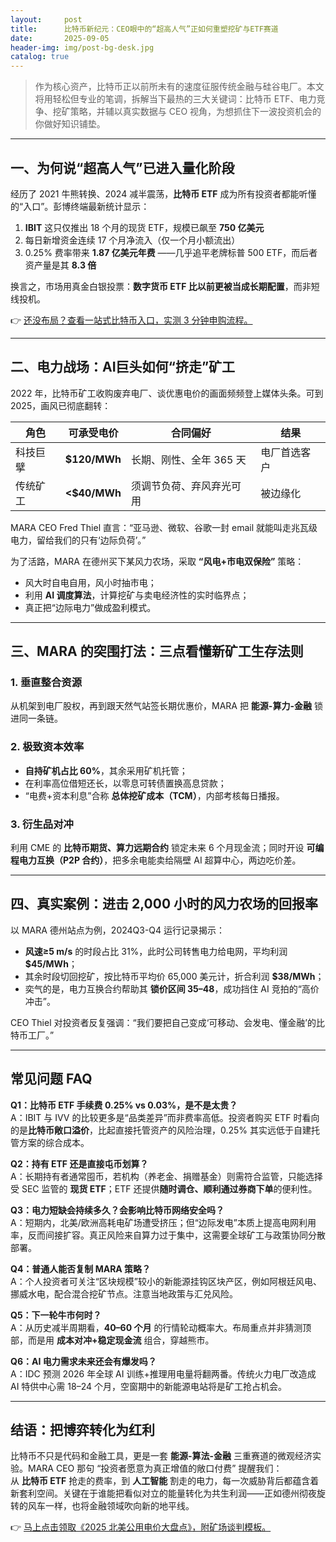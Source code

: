 ```yaml
---
layout:     post
title:      比特币新纪元：CEO眼中的“超高人气”正如何重塑挖矿与ETF赛道
date:       2025-09-05
header-img: img/post-bg-desk.jpg
catalog: true
---
```


> 作为核心资产，比特币正以前所未有的速度征服传统金融与硅谷电厂。本文将用轻松但专业的笔调，拆解当下最热的三大关键词：比特币 ETF、电力竞争、挖矿策略，并辅以真实数据与 CEO 视角，为想抓住下一波投资机会的你做好知识铺垫。

---

## 一、为何说“超高人气”已进入量化阶段
经历了 2021 牛熊转换、2024 减半震荡，**比特币 ETF** 成为所有投资者都能听懂的“入口”。彭博终端最新统计显示：

1. **IBIT** 这只仅推出 18 个月的现货 ETF，规模已飙至 **750 亿美元**  
2. 每日新增资金连续 17 个月净流入（仅一个月小额流出）  
3. 0.25% 费率带来 **1.87 亿美元年费** ——几乎追平老牌标普 500 ETF，而后者资产量是其 **8.3 倍**

换言之，市场用真金白银投票：**数字货币 ETF 比以前更被当成长期配置**，而非短线投机。

👉 [还没布局？查看一站式比特币入口，实测 3 分钟申购流程。](https://okxdog.com/)

---

## 二、电力战场：AI巨头如何“挤走”矿工

2022 年，比特币矿工收购废弃电厂、谈优惠电价的画面频频登上媒体头条。可到 2025，画风已彻底翻转：

| 角色 | 可承受电价 | 合同偏好 | 结果 |
|---|---|---|---|
| 科技巨擘 | **$120/MWh** | 长期、刚性、全年 365 天 | 电厂首选客户 |
| 传统矿工 | **<$40/MWh** | 须调节负荷、弃风弃光可用 | 被边缘化 |

MARA CEO Fred Thiel 直言：“亚马逊、微软、谷歌一封 email 就能叫走兆瓦级电力，留给我们的只有‘边际负荷’。”

为了活路，MARA 在德州买下某风力农场，采取 **“风电+市电双保险”** 策略：

- 风大时自电自用，风小时抽市电；  
- 利用 **AI 调度算法**，计算挖矿与卖电经济性的实时临界点；  
- 真正把“边际电力”做成盈利模式。

---

## 三、MARA 的突围打法：三点看懂新矿工生存法则

### 1. 垂直整合资源
从机架到电厂股权，再到跟天然气站签长期优惠价，MARA 把 **能源-算力-金融** 锁进同一条链。

### 2. 极致资本效率
- **自持矿机占比 60%**，其余采用矿机托管；  
- 在利率高位借短还长，以零息可转债置换高息贷款；  
- “电费+资本利息”合称 **总体挖矿成本（TCM）**，内部考核每日播报。

### 3. 衍生品对冲
利用 CME 的 **比特币期货、算力远期合约** 锁定未来 6 个月现金流；同时开设 **可编程电力互换（P2P 合约）**，把多余电能卖给隔壁 AI 超算中心，两边吃价差。

---

## 四、真实案例：进击 2,000 小时的风力农场的回报率

以 MARA 德州站点为例，2024Q3-Q4 运行记录揭示：

- **风速≥5 m/s** 的时段占比 31%，此时公司转售电力给电网，平均利润 **$45/MWh**；  
- 其余时段切回挖矿，按比特币平均价 65,000 美元计，折合利润 **$38/MWh**；  
- 奕气的是，电力互换合约帮助其 **锁价区间 $35–$48**，成功挡住 AI 竞拍的“高价冲击”。

CEO Thiel 对投资者反复强调：“我们要把自己变成‘可移动、会发电、懂金融’的比特币工厂。”

---

## 常见问题 FAQ

**Q1：比特币 ETF 手续费 0.25% vs 0.03%，是不是太贵？**  
A：IBIT 与 IVV 的比较更多是“品类差异”而非费率高低。投资者购买 ETF 时看向的是**比特币敞口溢价**，比起直接托管资产的风险治理，0.25% 其实远低于自建托管方案的综合成本。

**Q2：持有 ETF 还是直接屯币划算？**  
A：长期持有者通常囤币，若机构（养老金、捐赠基金）则需符合监管，只能选择受 SEC 监管的 **现货 ETF**；ETF 还提供**随时调仓、顺利通过券商下单**的便利性。

**Q3：电力短缺会持续多久？会影响比特币网络安全吗？**  
A：短期内，北美/欧洲高耗电矿场遭受挤压；但“边际发电”本质上提高电网利用率，反而间接扩容。真正风险来自算力过于集中，这需要全球矿工与政策协同分散部署。

**Q4：普通人能否复制 MARA 策略？**  
A：个人投资者可关注“区块规模”较小的新能源挂钩区块产区，例如阿根廷风电、挪威水电，配合混合挖矿节点。注意当地政策与汇兑风险。

**Q5：下一轮牛市何时？**  
A：从历史减半周期看，**40–60 个月** 的行情轮动概率大。布局重点并非猜测顶部，而是用 **成本对冲+稳定现金流** 组合，穿越熊市。

**Q6：AI 电力需求未来还会有爆发吗？**  
A：IDC 预测 2026 年全球 AI 训练+推理用电量将翻两番。传统火力电厂改造成 AI 特供中心需 18–24 个月，空窗期中的新能源电站将是矿工抢占机会。

---

## 结语：把博弈转化为红利

比特币不只是代码和金融工具，更是一套 **能源-算法-金融** 三重赛道的微观经济实验。MARA CEO 那句 “投资者愿意为真正增值的敞口付费” 提醒我们：  
从 **比特币 ETF** 抢走的费率，到 **人工智能** 割走的电力，每一次威胁背后都蕴含着新套利空间。关键在于谁能把看似对立的能量转化为共生利润——正如德州彻夜旋转的风车一样，也将金融领域吹向新的地平线。

👉 [马上点击领取《2025 北美公用电价大盘点》，附矿场谈判模板。](https://okxdog.com/)